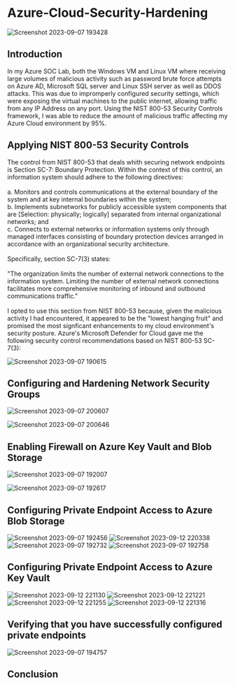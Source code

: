 # Azure-Cloud-Security-Hardening
![Screenshot 2023-09-07 193428](https://github.com/Lachiecodes/Azure-Cloud-Security-Hardening/assets/138475757/7c92f149-d82b-46a8-b688-7b5213de3727)

## Introduction
In my Azure SOC Lab, both the Windows VM and Linux VM where receiving large volumes of malicious activity such as password brute force attempts on Azure AD, Microsoft SQL server and Linux SSH server as well as DDOS attacks. This was due to impromperly configured security settings, which were exposing the virtual machines to the public internet, allowing traffic from any IP Address on any port. Using the NIST 800-53 Security Controls framework, I was able to reduce the amount of malicious traffic affecting my Azure Cloud environment by 95%.

## Applying NIST 800-53 Security Controls
The control from NIST 800-53 that deals whith securing network endpoints is Section SC-7: Boundary Protection. Within the context of this control, an information system should adhere to the following directives:<br>
<br>
a. Monitors and controls communications at the external boundary of the system and at key internal boundaries within the system; <br>
b. Implements subnetworks for publicly accessible system components that are [Selection: physically; logically] separated from internal organizational networks; and <br>
c. Connects to external networks or information systems only through managed interfaces consisting of boundary protection devices arranged in accordance with an organizational security architecture. <br>
<br>
Specifically, section SC-7(3) states:<br>
<br>
"The organization limits the number of external network connections to the information system. Limiting the number of external network connections facilitates more comprehensive monitoring of inbound and outbound communications traffic."<br>
<br>
I opted to use this section from NIST 800-53 because, given the malicious activity I had encountered, it appeared to be the "lowest hanging fruit" and promised the most signficant enhancements to my cloud environment's security posture. Azure's Microsoft Defender for Cloud gave me the following security control recommendations based on NIST 800-53 SC-7(3):


![Screenshot 2023-09-07 190615](https://github.com/Lachiecodes/Azure-Cloud-Security-Hardening/assets/138475757/88345ec8-e132-42e4-a080-a21c8dca21e6)

## Configuring and Hardening Network Security Groups
![Screenshot 2023-09-07 200607](https://github.com/Lachiecodes/Azure-Cloud-Security-Hardening/assets/138475757/6fe25e75-d941-45a2-8deb-8582030414d5)

![Screenshot 2023-09-07 200646](https://github.com/Lachiecodes/Azure-Cloud-Security-Hardening/assets/138475757/d8b2d8ca-3f49-42a4-8226-8f228d98704b)

## Enabling Firewall on Azure Key Vault and Blob Storage
![Screenshot 2023-09-07 192007](https://github.com/Lachiecodes/Azure-Cloud-Security-Hardening/assets/138475757/7c7ec466-ab6a-40f4-97ee-05ae3ebb5b86)

![Screenshot 2023-09-07 192617](https://github.com/Lachiecodes/Azure-Cloud-Security-Hardening/assets/138475757/e6f954d9-0954-4465-9bb9-1f8aca3216e1)

## Configuring Private Endpoint Access to Azure Blob Storage
![Screenshot 2023-09-07 192456](https://github.com/Lachiecodes/Azure-Cloud-Security-Hardening/assets/138475757/641df0f3-9e02-49f1-a9c9-a3d2e08a3b17)
![Screenshot 2023-09-12 220338](https://github.com/Lachiecodes/Azure-Cloud-Security-Hardening/assets/138475757/be48d1c9-a8e4-4f86-bfab-92afb704469a)
![Screenshot 2023-09-07 192732](https://github.com/Lachiecodes/Azure-Cloud-Security-Hardening/assets/138475757/b411ba3e-cb18-46f9-8e86-62eb6e5e6ebe)
![Screenshot 2023-09-07 192758](https://github.com/Lachiecodes/Azure-Cloud-Security-Hardening/assets/138475757/0992994b-9445-4476-b083-ea3c663e5e96)

## Configuring Private Endpoint Access to Azure Key Vault 
![Screenshot 2023-09-12 221130](https://github.com/Lachiecodes/Azure-Cloud-Security-Hardening/assets/138475757/e0d5f1e7-be00-4173-91e0-fc39eba29a53)
![Screenshot 2023-09-12 221221](https://github.com/Lachiecodes/Azure-Cloud-Security-Hardening/assets/138475757/79250461-b422-49a7-8689-8b2186f30f5f)
![Screenshot 2023-09-12 221255](https://github.com/Lachiecodes/Azure-Cloud-Security-Hardening/assets/138475757/acc35748-3fb3-439c-b63f-9aaf115410ce)
![Screenshot 2023-09-12 221316](https://github.com/Lachiecodes/Azure-Cloud-Security-Hardening/assets/138475757/06ab6f60-fc2b-4fbe-96ef-08c84f1849fe)

## Verifying that you have successfully configured private endpoints
![Screenshot 2023-09-07 194757](https://github.com/Lachiecodes/Azure-Cloud-Security-Hardening/assets/138475757/67de11b8-44d5-4438-a979-3d5735e2b7dd)

## Conclusion



